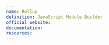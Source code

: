 ```yaml
---
name: Rollup
definition: JavaScript Module Builder
official website:
documentation:
resources:
---
```

